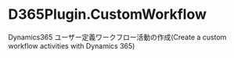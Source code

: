 # D365Plugin.CustomWorkflow
Dynamics365 ユーザー定義ワークフロー活動の作成(Create a custom workflow activities with Dynamics 365)
